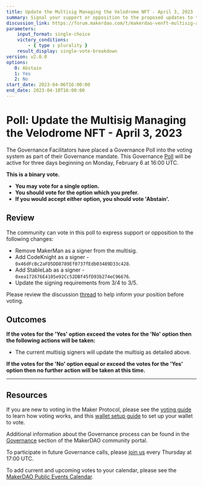 ```yaml
---
title: Update the Multisig Managing the Velodrome NFT - April 3, 2023
summary: Signal your support or opposition to the proposed updates to the multisig managing the Velodrome NFT.
discussion_link: https://forum.makerdao.com/t/makerdao-venft-multisig-activity-summary/19592
parameters:
    input_format: single-choice
    victory_conditions:
        - { type : plurality }
    result_display: single-vote-breakdown
version: v2.0.0
options:
   0: Abstain
   1: Yes
   2: No
start_date: 2023-04-06T16:00:00
end_date: 2023-04-10T16:00:00
---
```

# Poll: Update the Multisig Managing the Velodrome NFT - April 3, 2023

The Governance Facilitators have placed a Governance Poll into the voting system as part of their Governance mandate. This Governance [Poll](https://community-development.makerdao.com/en/learn/governance/on-chain-gov) will be active for three days beginning on Monday, February 6 at 16:00 UTC.

**This is a binary vote.**
- **You may vote for a single option.**
- **You should vote for the option which you prefer.**
- **If you would accept either option, you should vote 'Abstain'.**

## Review

The community can vote in this poll to express support or opposition to the following changes:
* Remove MakerMan as a signer from the multisig.
* Add CodeKnight as a signer - `0x46dFcBc2aFD5DD8789Ef0737fEdb03489D33c428`.
* Add StableLab as a signer - `0xea172676E4105e92Cc52DBf45fD93b274eC96676`.
* Update the signing requirements from 3/4 to 3/5.

Please review the discussion [thread](https://forum.makerdao.com/t/makerdao-venft-multisig-activity-summary/19592) to help inform your position before voting.

## Outcomes

**If the votes for the 'Yes' option exceed the votes for the 'No' option then the following actions will be taken:**
* The current multisig signers will update the multisig as detailed above.

**If the votes for the 'No' option equal or exceed the votes for the 'Yes' option then no further action will be taken at this time.**

---

## Resources

If you are new to voting in the Maker Protocol, please see the [voting guide](https://community-development.makerdao.com/en/learn/governance/how-voting-works/) to learn how voting works, and this [wallet setup guide](https://community-development.makerdao.com/en/learn/governance/voting-setup/) to set up your wallet to vote.

Additional information about the Governance process can be found in the [Governance](https://community-development.makerdao.com/en/learn/governance) section of the MakerDAO community portal.

To participate in future Governance calls, please [join us](https://github.com/makerdao/community/tree/master/governance/governance-and-risk-meetings) every Thursday at 17:00 UTC.

To add current and upcoming votes to your calendar, please see the [MakerDAO Public Events Calendar](https://calendar.google.com/calendar/embed?src=makerdao.com_3efhm2ghipksegl009ktniomdk%40group.calendar.google.com&ctz=UTC&mode=week&showCalendars=0&showPrint=0).
